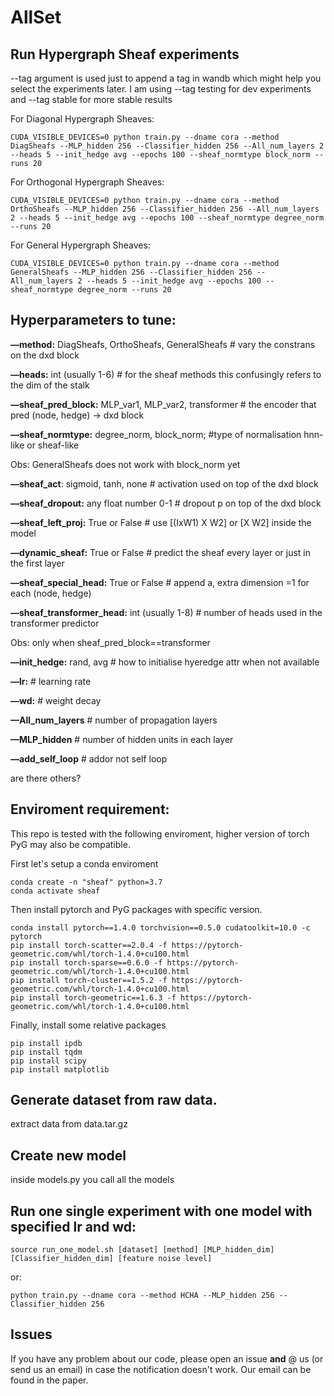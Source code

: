 # AllSet

## Run Hypergraph Sheaf experiments
 --tag argument is used just to append a tag in wandb which might help you select the experiments later.
 I am using  --tag testing for dev experiments and  --tag stable for more stable results
 
For Diagonal Hypergraph Sheaves:

```
CUDA_VISIBLE_DEVICES=0 python train.py --dname cora --method DiagSheafs --MLP_hidden 256 --Classifier_hidden 256 --All_num_layers 2 --heads 5 --init_hedge avg --epochs 100 --sheaf_normtype block_norm --runs 20
```

For Orthogonal Hypergraph Sheaves:

```
CUDA_VISIBLE_DEVICES=0 python train.py --dname cora --method OrthoSheafs --MLP_hidden 256 --Classifier_hidden 256 --All_num_layers 2 --heads 5 --init_hedge avg --epochs 100 --sheaf_normtype degree_norm --runs 20
```

For General Hypergraph Sheaves:

```
CUDA_VISIBLE_DEVICES=0 python train.py --dname cora --method GeneralSheafs --MLP_hidden 256 --Classifier_hidden 256 --All_num_layers 2 --heads 5 --init_hedge avg --epochs 100 --sheaf_normtype degree_norm --runs 20
```

## Hyperparameters to tune:
**—method:** DiagSheafs, OrthoSheafs, GeneralSheafs           # vary the constrans on the dxd block

**—heads:** int (usually 1-6)          # for the sheaf methods this confusingly refers to the dim of the stalk

**—sheaf_pred_block:** MLP_var1, MLP_var2, transformer          # the encoder that pred (node, hedge) → dxd block

**—sheaf_normtype:** degree_norm, block_norm;           #type of normalisation hnn-like or sheaf-like

Obs: GeneralSheafs does not work with block_norm yet

**—sheaf_act**: sigmoid, tanh, none          # activation used on top of the dxd block

**—sheaf_dropout:** any float number 0-1          # dropout p on top of the dxd block

**—sheaf_left_proj:** True or False          # use [(IxW1) X W2] or [X W2] inside the model 

**—dynamic_sheaf:** True or False          # predict the sheaf every layer or just in the first layer

**—sheaf_special_head:** True or False          # append a, extra dimension =1 for each (node, hedge)

**—sheaf_transformer_head:** int (usually 1-8)          # number of heads used in the transformer predictor

Obs: only when sheaf_pred_block==transformer

**—init_hedge:** rand, avg          # how to initialise hyeredge attr when not available

**—lr:**          # learning rate

**—wd:**          # weight decay

**—All_num_layers**          # number of propagation layers

**—MLP_hidden**          # number of hidden units in each layer

**—add_self_loop**          # addor not self loop

are there others?

## Enviroment requirement:
This repo is tested with the following enviroment, higher version of torch PyG may also be compatible. 

First let's setup a conda enviroment
```
conda create -n "sheaf" python=3.7
conda activate sheaf
```

Then install pytorch and PyG packages with specific version.
```
conda install pytorch==1.4.0 torchvision==0.5.0 cudatoolkit=10.0 -c pytorch
pip install torch-scatter==2.0.4 -f https://pytorch-geometric.com/whl/torch-1.4.0+cu100.html
pip install torch-sparse==0.6.0 -f https://pytorch-geometric.com/whl/torch-1.4.0+cu100.html
pip install torch-cluster==1.5.2 -f https://pytorch-geometric.com/whl/torch-1.4.0+cu100.html
pip install torch-geometric==1.6.3 -f https://pytorch-geometric.com/whl/torch-1.4.0+cu100.html
```
Finally, install some relative packages

```
pip install ipdb
pip install tqdm
pip install scipy
pip install matplotlib
```

## Generate dataset from raw data.

extract data from data.tar.gz 

## Create new model

inside models.py you call all the models

## Run one single experiment with one model with specified lr and wd: 
```
source run_one_model.sh [dataset] [method] [MLP_hidden_dim] [Classifier_hidden_dim] [feature noise level]
```

or:

```
python train.py --dname cora --method HCHA --MLP_hidden 256 --Classifier_hidden 256
```


## Issues
If you have any problem about our code, please open an issue **and** @ us (or send us an email) in case the notification doesn't work. Our email can be found in the paper.




